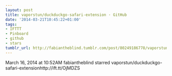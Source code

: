 ```yaml
---
layout: post
title: vaporstun/duckduckgo-safari-extension · GitHub
date: '2014-03-21T10:45:22+01:00'
tags:
- IFTTT
- Pinboard
- github
- stars
tumblr_url: http://fabiantheblind.tumblr.com/post/80249186778/vaporstun-duckduckgo-safari-extension-github
---
```

March 16, 2014 at 10:52AM
fabiantheblind starred vaporstun/duckduckgo-safari-extensionhttp://ift.tt/OjMDZS

